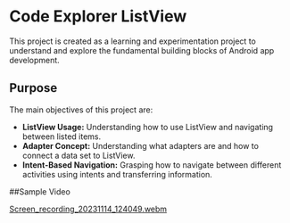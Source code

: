 # Code Explorer ListView

This project is created as a learning and experimentation project to understand and explore the fundamental building blocks of Android app development.

## Purpose

The main objectives of this project are:

- **ListView Usage:** Understanding how to use ListView and navigating between listed items.
- **Adapter Concept:** Understanding what adapters are and how to connect a data set to ListView.
- **Intent-Based Navigation:** Grasping how to navigate between different activities using intents and transferring information.

##Sample Video

[Screen_recording_20231114_124049.webm](https://github.com/erdemserhat/CodeExplorer-ListView/assets/116950260/54b2be7c-81cf-4bbb-974c-c8fb6a00acfe)

